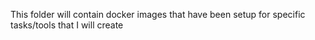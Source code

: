 This folder will contain docker images that have been setup for specific tasks/tools that I will create
